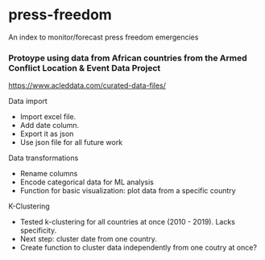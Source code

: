 # press-freedom
An index to monitor/forecast press freedom emergencies

### Protoype using data from African countries from the Armed Conflict Location & Event Data Project
https://www.acleddata.com/curated-data-files/

Data import
- Import excel file.
- Add date column. 
- Export it as json
- Use json file for all future work

Data transformations
- Rename columns
- Encode categorical data for ML analysis
- Function for basic visualization: plot data from a specific country

K-Clustering
- Tested k-clustering for all countries at once (2010 - 2019). Lacks specificity. 
- Next step: cluster date from one country. 
- Create function to cluster data independently from one coutry at once?